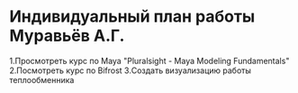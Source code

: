 # Индивидуальный план работы Муравьёв А.Г.
1.Просмотреть курс по Maya "Pluralsight - Maya Modeling Fundamentals"
2.Посмотреть курс по Bifrost
3.Создать визуализацию работы теплообменника
